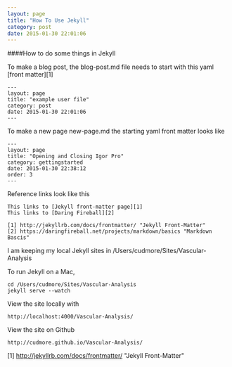 ```yaml
---
layout: page
title: "How To Use Jekyll"
category: post
date: 2015-01-30 22:01:06
---
```



####How to do some things in Jekyll

To make a blog post, the blog-post.md file needs to start with this yaml [front matter][1]  

	---
	layout: page
	title: "example user file"
	category: post
	date: 2015-01-30 22:01:06
	---

To make a new page new-page.md the starting yaml front matter looks like  

	---
	layout: page
	title: "Opening and Closing Igor Pro"
	category: gettingstarted
	date: 2015-01-30 22:38:12
	order: 3
	---

Reference links look like this

    This links to [Jekyll front-matter page][1]
    This links to [Daring Fireball][2]
    
	[1] http://jekyllrb.com/docs/frontmatter/ "Jekyll Front-Matter"
    [2] https://daringfireball.net/projects/markdown/basics "Markdown Bascis"
    
I am keeping my local Jekyll sites in /Users/cudmore/Sites/Vascular-Analysis  

To run Jekyll on a Mac,

    cd /Users/cudmore/Sites/Vascular-Analysis
    jekyll serve --watch
    
View the site locally with  

    http://localhost:4000/Vascular-Analysis/
    
View the site on Github

    http://cudmore.github.io/Vascular-Analysis/

[1] http://jekyllrb.com/docs/frontmatter/ "Jekyll Front-Matter"
